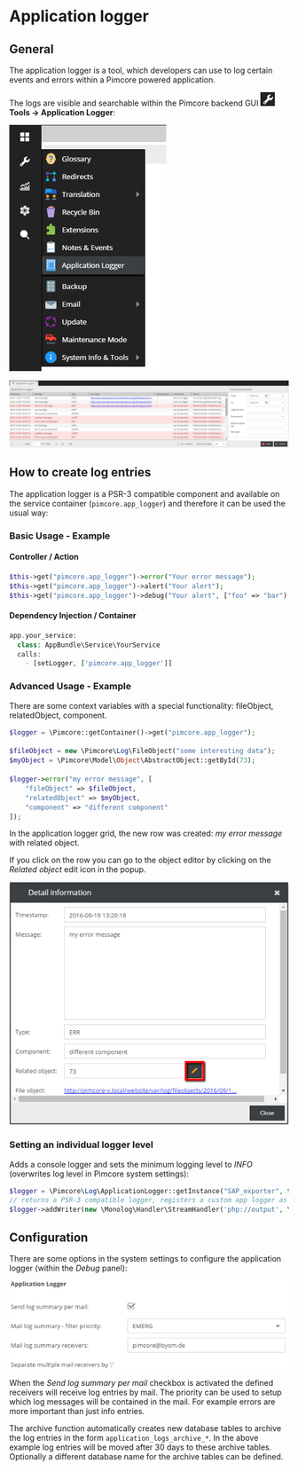 # Application logger

## General

The application logger is a tool, which developers can use to log 
certain events and errors within a Pimcore powered application. 

<div class="inline-imgs">

The logs are visible and searchable within the Pimcore backend GUI ![Tools menu](../img/Icon_tools.png) **Tools -> Application Logger**:

</div>

![Application logger menu](..//img/applogger_menu.png)


![Application logger preview](../img/applogger_backend_preview.png)

## How to create log entries

The application logger is a PSR-3 compatible component and available on the service container (`pimcore.app_logger`)
and therefore it can be used the usual way:

### Basic Usage - Example

#### Controller / Action
```php
$this->get("pimcore.app_logger")->error("Your error message");
$this->get("pimcore.app_logger")->alert("Your alert");
$this->get("pimcore.app_logger")->debug("Your alert", ["foo" => "bar"); // additional context information
```

#### Dependency Injection / Container
```php
app.your_service:
  class: AppBundle\Service\YourService
  calls:
    - [setLogger, ['pimcore.app_logger']]
```

### Advanced Usage - Example

There are some context variables with a special functionality: fileObject, relatedObject, component.

```php
$logger = \Pimcore::getContainer()->get("pimcore.app_logger"); 
 
$fileObject = new \Pimcore\Log\FileObject("some interesting data");
$myObject = \Pimcore\Model\Object\AbstractObject::getById(73);
 
$logger->error("my error message", [
    "fileObject" => $fileObject,
    "relatedObject" => $myObject, 
    "component" => "different component"
]);
```

In the application logger grid, the new row was created: *my error message* with related object. 

If you click on the row you can go to the object editor by clicking on the *Related object* edit icon in the popup.

![App logger popup](../img/applogger_backend_popup.png)

### Setting an individual logger level

Adds a console logger and sets the minimum logging level to *INFO* (overwrites log level in Pimcore system settings):

```php
$logger = \Pimcore\Log\ApplicationLogger::getInstance("SAP_exporter", true); 
// returns a PSR-3 compatible logger, registers a custom app logger as `pimcore.app_logger.SAP_exporter` on the service container
$logger->addWriter(new \Monolog\Handler\StreamHandler('php://output', \Monolog\Logger::INFO));
```

## Configuration

There are some options in the system settings to configure the application logger (within the *Debug* panel):

![Application logger settings](../img/applogger_settings.png)

When the *Send log summary per mail* checkbox is activated the defined receivers will receive log entries by mail. 
The priority can be used to setup which log messages will be contained in the mail. 
For example errors are more important than just info entries. 

The archive function automatically creates new database tables to archive the log entries in the form `application_logs_archive_*`. 
In the above example log entries will be moved after 30 days to these archive tables. 
Optionally a different database name for the archive tables can be defined. 


